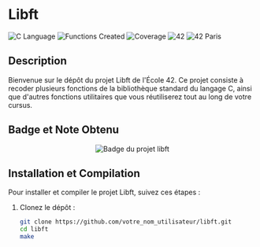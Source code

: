 # Libft

![C Language](https://img.shields.io/badge/language-C-blue)
![Functions Created](https://img.shields.io/badge/functions-Implemented-yellowgreen)
![Coverage](https://img.shields.io/badge/coverage-100%25-brightgreen)
![42](https://img.shields.io/badge/school-42-green)
![42 Paris](https://img.shields.io/badge/42-Paris-blue)


## Description

Bienvenue sur le dépôt du projet Libft de l'École 42. Ce projet consiste à recoder plusieurs fonctions de la bibliothèque standard du langage C, ainsi que d'autres fonctions utilitaires 
que vous réutiliserez tout au long de votre cursus.

## Badge et Note Obtenu

<div align="center">
  <img src="https://github.com/ayogun/42-project-badges/blob/main/badges/libftm.png?raw=true" alt="Badge du projet libft">
</div>

## Installation et Compilation

Pour installer et compiler le projet Libft, suivez ces étapes :

1. Clonez le dépôt :

   ```bash
   git clone https://github.com/votre_nom_utilisateur/libft.git
   cd libft
   make
